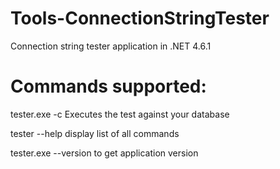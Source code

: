 # Tools-ConnectionStringTester
Connection string tester application in .NET 4.6.1


# Commands supported:
tester.exe -c
Executes the test against your database

tester --help
display list of all commands

tester.exe --version 
to get application version
